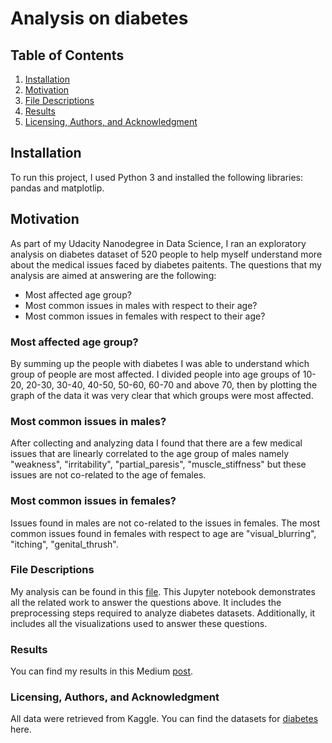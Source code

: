 # Analysis on diabetes

## Table of Contents
1. [Installation](#Installation)
2. [Motivation](#Motivation)
3. [File Descriptions](#FileDescriptions)
4. [Results](#Results)
5. [Licensing, Authors, and Acknowledgment](#Licensing,AuthorsandAcknowledgment)

## Installation
To run this project, I used Python 3 and installed the following libraries: pandas and matplotlip.

## Motivation
As part of my Udacity Nanodegree in Data Science, I ran an exploratory analysis on diabetes dataset of 520 people to help myself understand more about the medical issues faced by diabetes paitents. The questions that my analysis are aimed at answering are the following:
- Most affected age group?
- Most common issues in males with respect to their age?
- Most common issues in females with respect to their age?

### Most affected age group?
By summing up the people with diabetes I was able to understand which group of people are most affected. I divided people into age groups of 10-20, 20-30, 30-40, 40-50, 50-60, 60-70 and above 70,
then by plotting the graph of the data it was very clear that which groups were most affected.

### Most common issues in males?
After collecting and analyzing data I found that there are a few medical issues that are linearly correlated to the age group of males namely "weakness", "irritability", "partial_paresis", "muscle_stiffness" but these issues are not co-related to the age of females.

### Most common issues in females?
Issues found in males are not co-related to the issues in females. The most common issues found in females with respect to age are "visual_blurring", "itching", "genital_thrush".

### File Descriptions
My analysis can be found in this [file](https://github.com/talhashaikh5/diabetes-analysis/blob/main/diabetes.ipynb). This Jupyter notebook demonstrates all the related work to answer the questions above. It includes the preprocessing steps required to analyze diabetes datasets. Additionally, it includes all the visualizations used to answer these questions. 

### Results
You can find my results in this Medium [post](https://medium.com/@talha.shaikh5/3-things-you-should-know-about-diabetes-3b9b7acb4420).

### Licensing, Authors, and Acknowledgment
All data were retrieved from Kaggle. You can find the datasets for [diabetes](https://www.kaggle.com/andrewmvd/early-diabetes-classification) here.
